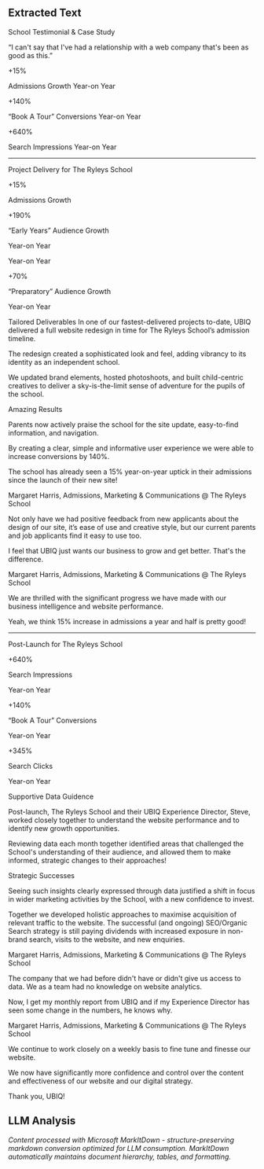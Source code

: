 ## Extracted Text
School Testimonial & Case Study

“I can't say that I've had a relationship with a
web company that's been as good as this.”

+15%

Admissions
Growth
Year-on Year

+140%

“Book A Tour”
Conversions
Year-on Year

+640%

 Search
Impressions
Year-on Year



---

Project Delivery for The Ryleys School

+15%

Admissions
Growth

+190%

“Early Years”
Audience Growth

Year-on Year

Year-on Year

+70%

“Preparatory”
Audience Growth

Year-on Year

Tailored Deliverables
In one of our fastest-delivered projects to-date,
UBIQ delivered a full website redesign in time for
The Ryleys School’s admission timeline.

The redesign created a sophisticated look and
feel, adding vibrancy to its identity as an
independent school.

We updated brand elements, hosted
photoshoots, and built child-centric creatives to
deliver a sky-is-the-limit sense of adventure for the
pupils of the school.

Amazing Results

Parents now actively praise the school for the
site update, easy-to-find information, and
navigation.

By creating a clear, simple and informative user
experience we were able to increase conversions
by 140%.

The school has already seen a 15% year-on-year
uptick in their admissions since the launch of their
new site!

Margaret Harris,
Admissions, Marketing & Communications @ The Ryleys School

Not only have we had positive feedback from
new applicants about the design of our site,
it’s ease of use and creative style, but our
current parents and job applicants find it easy
to use too.

I feel that UBIQ just wants our business to
grow and get better. That's the difference.

Margaret Harris,
Admissions, Marketing & Communications @ The Ryleys School

We are thrilled with the significant progress
we have made with our business intelligence
and website performance.

Yeah, we think 15% increase in admissions a
year and half is pretty good!



---

Post-Launch for The Ryleys School

+640%

 Search
Impressions

Year-on Year

+140%

“Book A Tour”
Conversions

Year-on Year

+345%

 Search
Clicks

Year-on Year

Supportive Data Guidence

Post-launch, The Ryleys School and their UBIQ
Experience Director, Steve, worked closely
together to understand the website
performance and to identify new growth
opportunities.

Reviewing data each month together identified
areas that challenged the School's
understanding of their audience, and allowed
them to make informed, strategic changes to
their approaches!

Strategic Successes

Seeing such insights clearly expressed through data
justified a shift in focus in wider marketing
activities by the School, with a new confidence to
invest.

Together we developed holistic approaches to
maximise acquisition of relevant traffic to the
website. The successful (and ongoing)
SEO/Organic Search strategy is still paying
dividends with increased exposure in non-brand
search, visits to the website, and new enquiries.

Margaret Harris,
Admissions, Marketing & Communications @ The Ryleys School

The company that we had before didn't have
or didn't give us access to data. We as a
team had no knowledge on website analytics.

Now, I get my monthly report from UBIQ and
if my Experience Director has seen some
change in the numbers, he knows why.

Margaret Harris,
Admissions, Marketing & Communications @ The Ryleys School

We continue to work closely on a weekly
basis to fine tune and finesse our website.

We now have significantly more confidence
and control over the content and
effectiveness of our website and our digital
strategy.

Thank you, UBIQ!



## LLM Analysis
*Content processed with Microsoft MarkItDown - structure-preserving markdown conversion optimized for LLM consumption. MarkItDown automatically maintains document hierarchy, tables, and formatting.*
